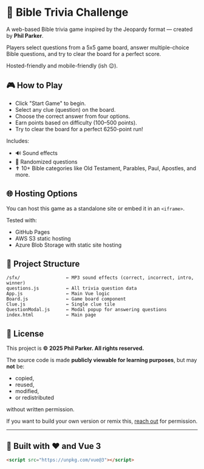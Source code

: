 # 📖 Bible Trivia Challenge

A web-based Bible trivia game inspired by the Jeopardy format — created by **Phil Parker**.

Players select questions from a 5x5 game board, answer multiple-choice Bible questions, and try to clear the board for a perfect score.

Hosted-friendly and mobile-friendly (ish 😉).

## 🎮 How to Play

* Click "Start Game" to begin.
* Select any clue (question) on the board.
* Choose the correct answer from four options.
* Earn points based on difficulty (100–500 points).
* Try to clear the board for a perfect 6250-point run!

Includes:

* 🔊 Sound effects
* 🧠 Randomized questions
* ✝️ 10+ Bible categories like Old Testament, Parables, Paul, Apostles, and more.

## 🌐 Hosting Options

You can host this game as a standalone site or embed it in an `<iframe>`.

Tested with:

* GitHub Pages
* AWS S3 static hosting
* Azure Blob Storage with static site hosting

## 📁 Project Structure

```
/sfx/                 ← MP3 sound effects (correct, incorrect, intro, winner)
questions.js          ← All trivia question data
App.js                ← Main Vue logic
Board.js              ← Game board component
Clue.js               ← Single clue tile
QuestionModal.js      ← Modal popup for answering questions
index.html            ← Main page
```

## 🚫 License

This project is **© 2025 Phil Parker. All rights reserved.**

The source code is made **publicly viewable for learning purposes**, but may **not** be:

* copied,
* reused,
* modified,
* or redistributed

without written permission.

If you want to build your own version or remix this, [reach out](mailto:your@email.com) for permission.

---

## 🙏 Built with ❤️ and Vue 3

```html
<script src="https://unpkg.com/vue@3"></script>
```
